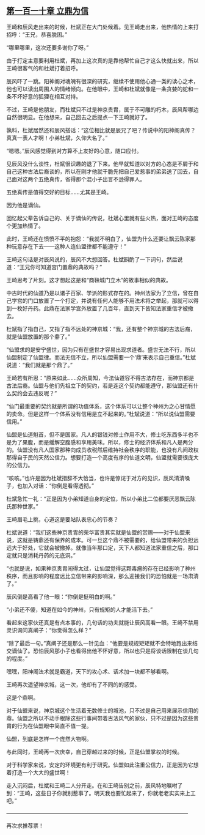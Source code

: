 ## [第一百一十章 立鼎为信](https://www.xxbiquge.com/11_11207/8879675.html)


  王崎和辰风走出来的时候，杜斌正在大门处候着。见王崎走出来，他热情的上来打招呼：“王兄，恭喜脱困。”

  “哪里哪里，这次还要多谢你了呀。”

  由于打定主意要利用杜斌，再加上这次真的是靠他帮忙自己才这么快就出来，所以王崎很客气的和杜斌打着招呼。

  辰风吓了一跳。阳神阁对魂魄有很深的研究，继续不使用他心通一类的读心之术，他也可以读出周围人的情绪倾向。在他眼中，王崎和杜斌就像是一条贪婪的蛇和一条不坏好意的狐狸在相互对持。

  不过，王崎是他朋友，而杜斌只不过是神京贵胄，属于不可雕的朽木，辰风帮哪边自然很明显。在他想来，自己回去之后提点一下王崎就好了。

  孰料，杜斌居然还和辰风搭话：“这位相比就是辰兄了吧？传说中的阳神阁真传？真真一表人才啊！小弟杜斌，久仰大名了。”

  “嗯嗯。”辰风感觉得到对方算不上友好的心意，随口应付。

  见辰风没什么谈性，杜斌很识趣的退了下来。他早就知道以对方的心态是不屑于和自己这种古法后裔谈的，所以在刚才他就干脆先把自己爱惹事的弟弟送了回去，自己面对这两个五绝真传，省得那个混小子出言不逊得罪人。

  五绝真传是值得交好的目标……尤其是王崎。

  因为他是谪仙。

  回忆起父辈告诉自己的、关于谪仙的传说，杜斌心里就有些火热，面对王崎的态度个更加热情了。

  此时，王崎还在愤愤不平的抱怨：“我就不明白了，仙盟为什么还要让飘云陈家那种玩意存在下去——这种人连仙盟律都不能遵守！”

  王崎这句话是对辰风说的，辰风不大想回答。杜斌斟酌了一下词句，然后说道：“王兄你可知道宫门置鼎的典故吗？”

  王崎思考了片刻。这才想起这是和“商鞅城门立木”的故事相似的典故。

  中古时代的仙道乃是以诸子百家、学派的形式存在的。神州法家为了立信，曾在自己学宫的门口放置了一个打定，并说有任何人能够不用法术将之举起，那就可以得到一枚好丹药。此鼎在法家学宫外放置了几百年，直到天下皆知法家重信才被撤去。

  杜斌指了指自己，又指了指不远处的神京城：“我，还有整个神京城的古法后裔，就是仙盟放置的那个鼎了。”

  “仙盟求的是安宁盛世，因为只有在盛世才容易出现求道者。盛世无法不行，所以仙盟制定了仙盟律。而法无信不立，所以仙盟需要一个‘鼎’来表示自己重信。”杜斌说道：“我们就是那个鼎了。”

  王崎若有所思：“原来如此……众所周知，今法仙道容不得古法存在，而神京都是古法后裔。仙盟与他们先祖立下的契约，若是连这个契约都能遵守，那仙盟还有什么契约会去违反呢？”

  “仙门最重要的契约就是所谓的功值体系，这个体系可以让整个神州为之心甘情愿的卖命。但是这样一个体系没有信用是立不起来的。”杜斌说道：“所以说仙盟需要信用。”

  仙盟是仙道魁首，但不是国家。凡人的银钱对修士作用不大，修士吃东西多半也不是为了果腹，而是缓解空腹感和享用美味。所以，修士的经济体系和凡人是两分的。仙盟没有凡人国家那种向成员收税然后维持社会秩序的职能，也没有凡间政权那得自于民的天然公信力。想要打造一个高度有序的仙道文明，仙盟就需要很庞大的公信力。

  “咳咳。”也许是因为杜斌措辞不大恰当，也许是惊诧于对方的见识，辰风清清嗓子，也加入对话：“你倒是看得透彻。”

  杜斌急忙一礼：“正是因为小弟知道自身的定位，所以小弟比二位都要厌恶飘云陈氏那种世家。”

  王崎眉毛上挑，心道这是要站队表忠心的节奏？

  杜斌说道：“我们这些神京贵胄的荣华富贵其实就是仙盟的赏赐——对于仙盟来说，这就是铸鼎还有保养的成本。可一旦这个鼎不被需要的，给仙盟带来的负担远远大于好处，它就会被撤掉。就像当年那口定，天下人都知道法家重信之后，那口定就只是消耗丹药的无底洞。”

  “也就是说，如果神京贵胄闹得太过，让仙盟觉得这颗毒瘤的存在已经影响了神州秩序，而且影响的程度远比立信带来的影响深，那么迎接我们的恐怕就是一场肃清了。”

  辰风倒是高看了他一眼：“你倒是挺明白的啊。”

  “小弟还不傻，知道在如今的神州，只有规矩的人才能活下去。”

  看起来这家伙还真是有点本事的，几句话的功夫就能让辰风高看一眼。王崎不禁用灵识询问真阐子：“你觉得怎么样？”

  “除了最后一句。”真阐子还是那么一针见血：“他要是规规矩矩就不会特地跑出来结交谪仙了。恐怕辰风那小子也看得出他不怀好意，所以也只是将谈话限制在谈几句的程度。”

  嘿嘿，阳神阁法术就是霸道，天下的攻心术、话术加一块都不够看啊。

  王崎再次遥望神京城，这一次，他却有了不同的的感受。

  这是个鼎啊。

  对于仙盟来说，神京城这个生活着无数修士的城池，只不过是自己用来展示信用的鼎。仙盟之所以不动手根除这些行事间带着古法风气的家伙，只不过是因为这些贵胄的行为在仙盟眼中简直不值一提。

  仙盟，到底是怎样一个庞然大物啊。

  与此同时，王崎再一次庆幸，自己穿越过来的时候，正是仙盟掌权的时候。

  对于科学家来说，安定的环境更有利于研究。仙盟如此注重公信力，正是因为它想着打造一个大大的盛世啊！

  走入沉闷后，杜斌和王崎二人分开走。在和王崎告别之前，辰风特地嘱咐了到：“王崎，这些日子你就别惹事了。明天我也要忙起来了，你就老老实实来上工吧。”

  ——————————————————————————————————

  再次求推荐票！
